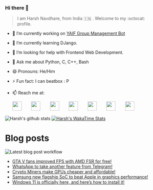 ### Hi there 👋

> I am Harsh Navdhare, from India :india: . Welcome to my :octocat: profile.

* 🔭 I’m currently working on [YAIF Group Management Bot](https://github.com/YAIFoundation/YAR_Manager_Bot)
* 🌱 I’m currently learning DJango.
* 🤔 I’m looking for help with Frontend Web Development.
* 💬 Ask me about Python, C, C++, Bash
* 😄 Pronouns: He/Him
* ⚡ Fun fact: I can beatbox : P
* 📫 Reach me at: 
 

    [<img src="https://simpleicons.org/icons/instagram.svg" width="30">](https://www.instagram.com/plus_infinity.hn) &nbsp;&nbsp;&nbsp;&nbsp;&nbsp;&nbsp;
    [<img src="https://simpleicons.org/icons/facebook.svg" width="30">](https://www.facebook.com/harsh.navdhare.infinity) &nbsp;&nbsp;&nbsp;&nbsp;&nbsp;&nbsp; 
    [<img src="https://simpleicons.org/icons/twitter.svg" width="30">](https://twitter.com/hnavdhare) &nbsp;&nbsp;&nbsp;&nbsp;&nbsp;&nbsp; 
    [<img src="https://simpleicons.org/icons/xdadevelopers.svg" width="30">](https://forum.xda-developers.com/member.php?u=8122486) &nbsp;&nbsp;&nbsp;&nbsp;&nbsp;&nbsp; 
    [<img src="https://simpleicons.org/icons/telegram.svg" width="30">](https://t.me/infinitEplus) &nbsp;&nbsp;&nbsp;&nbsp;&nbsp;&nbsp;
    [<img src="https://simpleicons.org/icons/snapchat.svg" width="30">](https://www.snapchat.com/add/plus.infinity) &nbsp;&nbsp;&nbsp;&nbsp;&nbsp;&nbsp; 
    [<img src="https://simpleicons.org/icons/gmail.svg" width="30">](mailto:navdhareharsh2001@gmail.com)

 
 

![Harsh's github stats](https://github-readme-stats-infinity-plus.vercel.app/api?username=infinity-plus&show_icons=true&count_private=true&theme=dark) [![Harsh's WakaTime Stats](https://github-readme-stats-infinity-plus.vercel.app/api/wakatime?username=infinity_plus&theme=dark)](https://wakatime.com/@infinity_plus)

# Blog posts

![Latest blog post workflow](https://github.com/infinity-plus/infinity-plus/workflows/Latest%20blog%20post%20workflow/badge.svg)

<!-- BLOG-POST-LIST:START -->
- [GTA V fans improved FPS with AMD FSR for free!](https://spadebee.com/2021/07/01/gta-v-fans-improved-fps-with-amd-fsr-for-free/?utm_source=rss&utm_medium=rss&utm_campaign=gta-v-fans-improved-fps-with-amd-fsr-for-free)
- [WhatsApp to take another feature from Telegram!](https://spadebee.com/2021/06/30/whatsapp-to-take-another-feature-from-telegram/?utm_source=rss&utm_medium=rss&utm_campaign=whatsapp-to-take-another-feature-from-telegram)
- [Crypto Miners make GPUs cheaper and affordable!](https://spadebee.com/2021/06/30/crypto-miners-make-gpus-cheaper-and-affordable/?utm_source=rss&utm_medium=rss&utm_campaign=crypto-miners-make-gpus-cheaper-and-affordable)
- [Samsung new flagship SoC to beat Apple in graphics performance!](https://spadebee.com/2021/06/29/samsung-new-flagship-cpu-to-beat-apple-in-graphics-performance/?utm_source=rss&utm_medium=rss&utm_campaign=samsung-new-flagship-cpu-to-beat-apple-in-graphics-performance)
- [Windows 11 is officially here, and here’s how to install it!](https://spadebee.com/2021/06/28/windows-11-is-officially-here-and-heres-how-to-install-it/?utm_source=rss&utm_medium=rss&utm_campaign=windows-11-is-officially-here-and-heres-how-to-install-it)
<!-- BLOG-POST-LIST:END -->
